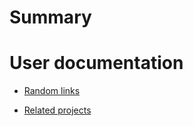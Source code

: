 # Summary

<!-- [Introduction](introduction.md) -->

# User documentation

<!-- - [Getting started](getting-started.md)
    - [Installation](installation.md)
        - [Daemon](daemon.md)
        - [Neovim plugin](neovim.md)
        - [VS Code plugin](vscode.md)
    - [First steps](first-steps.md)
- [Concepts](concepts.md)
    - [System overview](system-overview.md)
    - [File ownership](file-ownership.md)
    - [Connection making](connection-making.md)
    - [Local first](local-first.md)
- [Features](features.md)
    - [File events](file-events.md)
    - [Ignored files](ignored-files.md)
    - [Offline support](offline-support.md)
    - [Configuration](configuration.md)
    - [Workarounds](workarounds.md)
- [Ethersync in practice](in-practice.md)
    - [Pair programming](pair-programming.md)
    - [Shared notes](shared-notes.md)
    - [Working with Git](git-integration.md) -->

- [Random links](random-links.md)

- [Related projects](related-projects.md)
